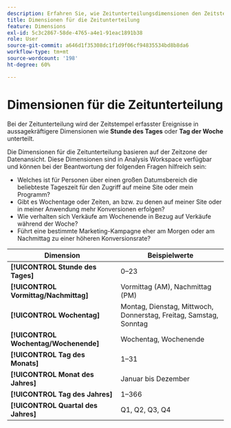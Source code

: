```yaml
---
description: Erfahren Sie, wie Zeitunterteilungsdimensionen den Zeitstempel erfasster Ereignisse in aussagekräftigere Dimensionen wie „Stunde des Tages“ oder „Tag der Woche“ unterteilen.
title: Dimensionen für die Zeitunterteilung
feature: Dimensions
exl-id: 5c3c2867-58de-4765-a4e1-91eac1891b38
role: User
source-git-commit: a646d1f35308dc1f1d9f06cf94835534bd8b8da6
workflow-type: tm+mt
source-wordcount: '198'
ht-degree: 60%

---
```


# Dimensionen für die Zeitunterteilung

Bei der Zeitunterteilung wird der Zeitstempel erfasster Ereignisse in aussagekräftigere Dimensionen wie **Stunde des Tages** oder **Tag der Woche** unterteilt.

Die Dimensionen für die Zeitunterteilung basieren auf der Zeitzone der Datenansicht. Diese Dimensionen sind in Analysis Workspace verfügbar und können bei der Beantwortung der folgenden Fragen hilfreich sein:

* Welches ist für Personen über einen großen Datumsbereich die beliebteste Tageszeit für den Zugriff auf meine Site oder mein Programm?
* Gibt es Wochentage oder Zeiten, an bzw. zu denen auf meiner Site oder in meiner Anwendung mehr Konversionen erfolgen?
* Wie verhalten sich Verkäufe am Wochenende in Bezug auf Verkäufe während der Woche?
* Führt eine bestimmte Marketing-Kampagne eher am Morgen oder am Nachmittag zu einer höheren Konversionsrate?

| Dimension | Beispielwerte |
|--- |--- |
| **[!UICONTROL Stunde des Tages]** | 0–23 |
| **[!UICONTROL Vormittag/Nachmittag]** | Vormittag (AM), Nachmittag (PM) |
| **[!UICONTROL Wochentag]** | Montag, Dienstag, Mittwoch, Donnerstag, Freitag, Samstag, Sonntag |
| **[!UICONTROL Wochentag/Wochenende]** | Wochentag, Wochenende |
| **[!UICONTROL Tag des Monats]** | 1–31 |
| **[!UICONTROL Monat des Jahres]** | Januar bis Dezember |
| **[!UICONTROL Tag des Jahres]** | 1–366 |
| **[!UICONTROL Quartal des Jahres]** | Q1, Q2, Q3, Q4 |
